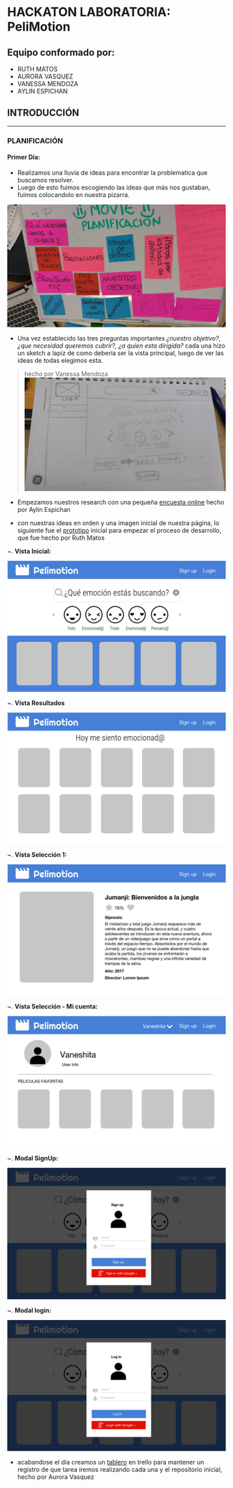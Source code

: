 # HACKATON LABORATORIA: __PeliMotion__

## Equipo conformado por:

+ RUTH MATOS
+ AURORA VASQUEZ
+ VANESSA MENDOZA
+ AYLIN ESPICHAN

## INTRODUCCIÓN

---
### PLANIFICACIÓN

#### Primer Día:

+ Realizamos una lluvia de ideas para encontrar la problematica que buscamos resolver.
+ Luego de esto fuimos escogiendo las ideas que más nos gustaban, fuimos colocandolo en nuestra pizarra.

![planes](assets/docs/primer-dia-planes.jpg)

+ Una vez establecido las tres preguntas importantes *¿nuestro objetivo?*, *¿que necesidad queremos cubrir?, ¿a quien esta dirigida?* cada una hizo un sketch a lapiz de como debería ser la vista principal, luego de ver las ideas de todas elegimos esta.

> hecho por Vanessa Mendoza
![sketch-elegido](assets/docs/sketch-elegido.jpg)

+ Empezamos nuestros research con una pequeña [encuesta online][encuesta] hecho por Aylin Espichan

[encuesta]: https://goo.gl/forms/zQ277pSoObRqNnjy1

+ con nuestras ideas en orden y una imagen inicial de nuestra página, lo siguiente fue el [prototipo][prototipo] inicial para empezar el proceso de desarrollo, que fue hecho por Ruth Matos

[prototipo]: https://share.proto.io/J0Q4QI/

~. __Vista Inicial:__

![vista inicial](assets/docs/prototipo/vista-inicial.png)

~. __Vista Resultados__

![vista resultados](assets/docs/prototipo/vista-resultado.png)

~. __Vista Selección 1:__

![vista selección 1](assets/docs/prototipo/vista-seleccion-1.png)

~. __Vista Selección - Mi cuenta:__

![selección cuenta](assets/docs/prototipo/vista-seleccion-mi-cuenta.png)

~. __Modal SignUp:__

![signup](assets/docs/prototipo/modal-signup.png)

~. __Modal login:__

![login](assets/docs/prototipo/modal-login.png)

+ acabandose el día creamos un [tablero][trello] en trello para mantener un registro de que tarea iremos realizando cada una y el repositorio inicial, hecho por Aurora Vasquez

[trello]: https://trello.com/b/zDPbf5a3/plan-de-acciones-hackaton
